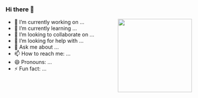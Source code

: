 ### Hi there 👋

<img align="right" src="https://media3.giphy.com/media/2xu5zpSV3oqKcCSZ49/giphy.gif?cid=ecf05e47bhsbogdjyxkjqjmfz6uxkdq8p58jdrqh1uu5pjan&rid=giphy.gif&ct=g" width="200px"/>

- 🔭 I’m currently working on ...
- 🌱 I’m currently learning ...
- 👯 I’m looking to collaborate on ...
- 🤔 I’m looking for help with ...
- 💬 Ask me about ...
- 📫 How to reach me: ...
- 😄 Pronouns: ...
- ⚡ Fun fact: ... 
